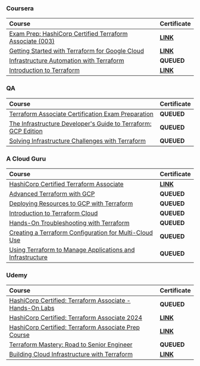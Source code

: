### Coursera

<div align="justify">

| Course | Certificate |
| :----- | :----- |
| [Exam Prep: HashiCorp Certified Terraform Associate (003)](https://www.coursera.org/learn/exam-prep-hashicorp-certified-terraform-associate-003) | [**LINK**](https://storage.googleapis.com/github-pdfs-358041/02-01-terraform/01-01-coursera/exam-prep-hashicorp-certified-terraform-associate-003.pdf) |
| [Getting Started with Terraform for Google Cloud](https://www.coursera.org/learn/getting-started-with-terraform-for-google-cloud) | [**LINK**](https://storage.googleapis.com/github-pdfs-358041/02-01-terraform/01-01-coursera/getting-started-with-terraform-for-google-cloud.pdf) |
| [Infrastructure Automation with Terraform](https://www.coursera.org/learn/infrastructure-automation-with-terraform) | **QUEUED** |
| [Introduction to Terraform](https://www.coursera.org/learn/codio-terraform) | [**LINK**](https://storage.googleapis.com/github-pdfs-358041/02-01-terraform/01-01-coursera/introduction-to-terraform.pdf) |

</div>

### QA

<div align="justify">

| Course | Certificate |
| :----- | :----- |
| [Terraform Associate Certification Exam Preparation](https://platform.qa.com/learning-paths/terraform-associate-certification-exam-preparation-1-2814/) | **QUEUED** |
| [The Infrastructure Developer's Guide to Terraform: GCP Edition](https://platform.qa.com/learning-paths/terraform-on-gcp-4773/) | **QUEUED** |
| [Solving Infrastructure Challenges with Terraform](https://platform.qa.com/learning-paths/solving-infrastructure-challenges-with-terraform-197/) | **QUEUED** |

</div>

### A Cloud Guru

<div align="justify">

| Course | Certificate |
| :----- | :----- |
| [HashiCorp Certified Terraform Associate](https://learn.acloud.guru/course/hashicorp-certified-terraform-associate-1/dashboard) | [**LINK**](https://storage.googleapis.com/github-pdfs-358041/02-01-terraform/03-01-acloudguru/hashicorp-certified-terraform-associate.pdf) |
| [Advanced Terraform with GCP](https://learn.acloud.guru/course/advanced-terraform-with-gcp/overview) | **QUEUED** |
| [Deploying Resources to GCP with Terraform](https://learn.acloud.guru/course/3078e33a-0a35-433b-a341-a45d3c46bd1d/overview) | **QUEUED** |
| [Introduction to Terraform Cloud](https://learn.acloud.guru/course/fb8cf85c-52a0-4a1d-856e-4f8a14faf9e9/overview) | **QUEUED** |
| [Hands-On Troubleshooting with Terraform](https://learn.acloud.guru/course/hands-on-troubleshooting-with-terraform/overview) | **QUEUED** |
| [Creating a Terraform Configuration for Multi-Cloud Use](https://learn.acloud.guru/course/f9a35a5b-f880-4ad8-b40f-4d49ce66dde6/overview) | **QUEUED** |
| [Using Terraform to Manage Applications and Infrastructure](https://learn.acloud.guru/course/using-terraform-to-manage-applications-and-infrastructure/overview) | **QUEUED** |

</div>

### Udemy

<div align="justify">

| Course | Certificate |
| :----- | :----- |
| [HashiCorp Certified: Terraform Associate - Hands-On Labs](https://www.udemy.com/course/terraform-hands-on-labs/) | **QUEUED** |
| [HashiCorp Certified: Terraform Associate 2024](https://www.udemy.com/course/terraform-beginner-to-advanced/) | [**LINK**](https://storage.googleapis.com/github-pdfs-358041/02-01-terraform/04-01-udemy/hashi-corp-certified-terraform-associate-2021.pdf) |
| [HashiCorp Certified: Terraform Associate Prep Course](https://www.udemy.com/course/terraform-associate-prep-course/) | [**LINK**](https://storage.googleapis.com/github-pdfs-358041/02-01-terraform/04-01-udemy/terraform-associate-prep-course-2020.pdf) |
| [Terraform Mastery: Road to Senior Engineer](https://www.udemy.com/course/terraform-mastery-road-to-senior-engineer/) | **QUEUED** |
| [Building Cloud Infrastructure with Terraform](https://www.udemy.com/course/building-cloud-infrastructure-with-terraform/) | [**LINK**](https://storage.googleapis.com/github-pdfs-358041/02-01-terraform/04-01-udemy/building-cloud-infrastructure-with-terraform.pdf) |

</div>

